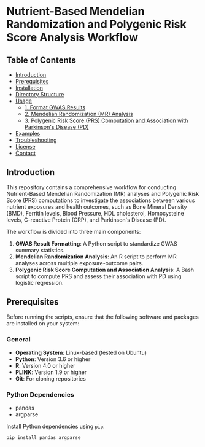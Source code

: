 # Nutrient-Based Mendelian Randomization and Polygenic Risk Score Analysis Workflow

## Table of Contents
- [Introduction](#introduction)
- [Prerequisites](#prerequisites)
- [Installation](#installation)
- [Directory Structure](#directory-structure)
- [Usage](#usage)
  - [1. Format GWAS Results](#1-format-gwas-results)
  - [2. Mendelian Randomization (MR) Analysis](#2-mendelian-randomization-mr-analysis)
  - [3. Polygenic Risk Score (PRS) Computation and Association with Parkinson's Disease (PD)](#3-polygenic-risk-score-prs-computation-and-association-with-parkinsons-disease-pd)
- [Examples](#examples)
- [Troubleshooting](#troubleshooting)
- [License](#license)
- [Contact](#contact)

## Introduction

This repository contains a comprehensive workflow for conducting Nutrient-Based Mendelian Randomization (MR) analyses and Polygenic Risk Score (PRS) computations to investigate the associations between various nutrient exposures and health outcomes, such as Bone Mineral Density (BMD), Ferritin levels, Blood Pressure, HDL cholesterol, Homocysteine levels, C-reactive Protein (CRP), and Parkinson's Disease (PD).

The workflow is divided into three main components:
1. **GWAS Result Formatting**: A Python script to standardize GWAS summary statistics.
2. **Mendelian Randomization Analysis**: An R script to perform MR analyses across multiple exposure-outcome pairs.
3. **Polygenic Risk Score Computation and Association Analysis**: A Bash script to compute PRS and assess their association with PD using logistic regression.

## Prerequisites

Before running the scripts, ensure that the following software and packages are installed on your system:

### General
- **Operating System**: Linux-based (tested on Ubuntu)
- **Python**: Version 3.6 or higher
- **R**: Version 4.0 or higher
- **PLINK**: Version 1.9 or higher
- **Git**: For cloning repositories

### Python Dependencies
- pandas
- argparse

Install Python dependencies using `pip`:
```bash
pip install pandas argparse
